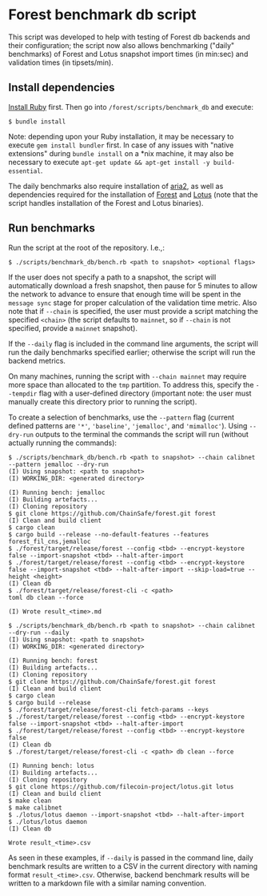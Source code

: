 # Forest benchmark db script

This script was developed to help with testing of Forest db backends and their
configuration; the script now also allows benchmarking ("daily" benchmarks) of Forest and Lotus
snapshot import times (in min:sec) and validation times (in tipsets/min).

## Install dependencies

[Install Ruby](https://www.ruby-lang.org/en/documentation/installation/) first. Then go into `/forest/scripts/benchmark_db` and execute:

```
$ bundle install
```

Note: depending upon your Ruby installation, it may be necessary to execute `gem install bundler` first. In case of any issues with "native extensions" during `bundle install` on a \*nix machine, it may also be necessary to execute `apt-get update && apt-get install -y build-essential`.

The daily benchmarks also require installation of [aria2](https://github.com/aria2/aria2), as well as dependencies required for the installation of [Forest](https://github.com/ChainSafe/forest) and [Lotus](https://github.com/filecoin-project/lotus) (note that the script handles installation of the Forest and Lotus binaries).

## Run benchmarks

Run the script at the root of the repository. I.e.,:

```
$ ./scripts/benchmark_db/bench.rb <path to snapshot> <optional flags>
```

If the user does not specify a path to a snapshot, the script will automatically download a fresh snapshot, then pause for 5 minutes to allow the network to advance to ensure that enough time will be spent in the `message sync` stage for proper calculation of the validation time metric. Also note that if `--chain` is specified, the user must provide a script matching the specified `<chain>` (the script defaults to `mainnet`, so if `--chain` is not specified, provide a `mainnet` snapshot).

If the `--daily` flag is included in the command line arguments, the script will run the daily benchmarks specified earlier; otherwise the script will run the backend metrics.

On many machines, running the script with `--chain mainnet` may require more space than allocated to the `tmp` partition. To address this, specify the `--tempdir` flag with a user-defined directory (important note: the user must manually create this directory prior to running the script).

To create a selection of benchmarks, use the `--pattern` flag (current defined patterns are `'*'`, `'baseline'`, `'jemalloc'`, and `'mimalloc'`). Using `--dry-run` outputs to the terminal the commands the script will run (without actually running the commands):

```
$ ./scripts/benchmark_db/bench.rb <path to snapshot> --chain calibnet --pattern jemalloc --dry-run
(I) Using snapshot: <path to snapshot>
(I) WORKING_DIR: <generated directory>

(I) Running bench: jemalloc
(I) Building artefacts...
(I) Cloning repository
$ git clone https://github.com/ChainSafe/forest.git forest
(I) Clean and build client
$ cargo clean
$ cargo build --release --no-default-features --features forest_fil_cns,jemalloc
$ ./forest/target/release/forest --config <tbd> --encrypt-keystore false --import-snapshot <tbd> --halt-after-import
$ ./forest/target/release/forest --config <tbd> --encrypt-keystore false --import-snapshot <tbd> --halt-after-import --skip-load=true --height <height>
(I) Clean db
$ ./forest/target/release/forest-cli -c <path>
toml db clean --force

(I) Wrote result_<time>.md
```

```
$ ./scripts/benchmark_db/bench.rb <path to snapshot> --chain calibnet --dry-run --daily
(I) Using snapshot: <path to snapshot>
(I) WORKING_DIR: <generated directory>

(I) Running bench: forest
(I) Building artefacts...
(I) Cloning repository
$ git clone https://github.com/ChainSafe/forest.git forest
(I) Clean and build client
$ cargo clean
$ cargo build --release
$ ./forest/target/release/forest-cli fetch-params --keys
$ ./forest/target/release/forest --config <tbd> --encrypt-keystore false --import-snapshot <tbd> --halt-after-import
$ ./forest/target/release/forest --config <tbd> --encrypt-keystore false
(I) Clean db
$ ./forest/target/release/forest-cli -c <path> db clean --force

(I) Running bench: lotus
(I) Building artefacts...
(I) Cloning repository
$ git clone https://github.com/filecoin-project/lotus.git lotus
(I) Clean and build client
$ make clean
$ make calibnet
$ ./lotus/lotus daemon --import-snapshot <tbd> --halt-after-import
$ ./lotus/lotus daemon
(I) Clean db

Wrote result_<time>.csv
```

As seen in these examples, if `--daily` is passed in the command line, daily benchmark results are written to a CSV in the current directory with naming format `result_<time>.csv`. Otherwise, backend benchmark results will be written to a markdown file with a similar naming convention.
